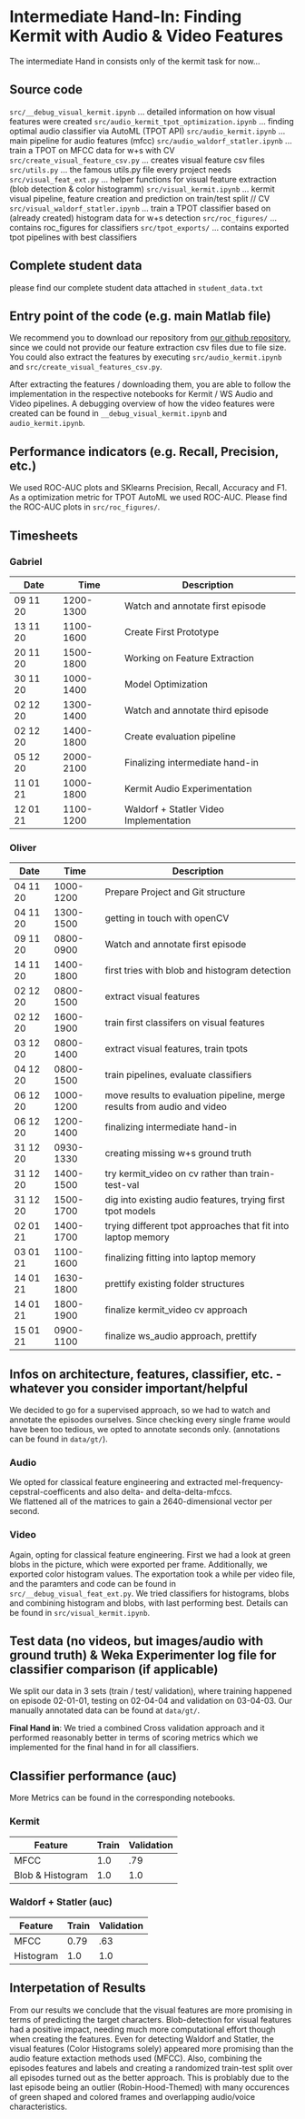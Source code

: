 # Intermediate Hand-In: Finding Kermit with Audio & Video Features
The intermediate Hand in consists only of the kermit task for now...

## Source code
```src/__debug_visual_kermit.ipynb``` ... detailed information on how visual features were created 
```src/audio_kermit_tpot_optimization.ipynb``` ... finding optimal audio classifier via AutoML (TPOT API) 
```src/audio_kermit.ipynb``` ... main pipeline for audio features (mfcc) 
```src/audio_waldorf_statler.ipynb``` ... train a TPOT on MFCC data for w+s with CV 
```src/create_visual_feature_csv.py``` ... creates visual feature csv files 
```src/utils.py``` ... the famous utils.py file every project needs
```src/visual_feat_ext.py``` ... helper functions for visual feature extraction (blob detection & color histogramm) 
```src/visual_kermit.ipynb``` ... kermit visual pipeline, feature creation and prediction on train/test split // CV
```src/visual_waldorf_statler.ipynb``` ... train a TPOT classifier based on (already created) histogram data for w+s detection
```src/roc_figures/``` ... contains roc_figures for classifiers
```src/tpot_exports/``` ... contains exported tpot pipelines with best classifiers

## Complete student data
please find our complete student data attached in ```student_data.txt```
## Entry point of the code (e.g. main Matlab file)
We recommend you to download our repository from [our github repository](https://github.com/oStritze/similarity-modeling), since we could not provide our feature extraction csv files due to file size.  You could also extract the features by executing ```src/audio_kermit.ipynb``` and ```src/create_visual_features_csv.py```.

After extracting the features / downloading them, you are able to follow the implementation in the respective notebooks for Kermit / WS Audio and Video pipelines. A debugging overview of how the video features were created can be found in ```__debug_visual_kermit.ipynb``` and ```audio_kermit.ipynb```. 

## Performance indicators (e.g. Recall, Precision, etc.)
We used ROC-AUC plots and SKlearns Precision, Recall, Accuracy and F1. As a optimization metric for TPOT AutoML we used ROC-AUC. Please find the ROC-AUC plots in ```src/roc_figures/```.

## Timesheets
### Gabriel
| Date | Time | Description |
--- | --- | ---
| 09 11 20 | 1200-1300 | Watch and annotate first episode |
| 13 11 20 | 1100-1600 | Create First Prototype |
| 20 11 20 | 1500-1800 | Working on Feature Extraction |
| 30 11 20 | 1000-1400 | Model Optimization |
| 02 12 20 | 1300-1400 | Watch and annotate third episode |
| 02 12 20 | 1400-1800 | Create evaluation pipeline |
| 05 12 20 | 2000-2100 | Finalizing intermediate hand-in |
| 11 01 21 | 1000-1800 | Kermit Audio Experimentation |
| 12 01 21 | 1100-1200 | Waldorf + Statler Video Implementation |

### Oliver
| Date | Time | Description |
--- | --- | ---
| 04 11 20 | 1000-1200 | Prepare Project and Git structure |
| 04 11 20 | 1300-1500 | getting in touch with openCV |
| 09 11 20 | 0800-0900 | Watch and annotate first episode |
| 14 11 20 | 1400-1800 | first tries with blob and histogram detection |
| 02 12 20 | 0800-1500 | extract visual features |
| 02 12 20 | 1600-1900 | train first classifers on visual features |
| 03 12 20 | 0800-1400 | extract visual features, train tpots |
| 04 12 20 | 0800-1500 | train pipelines, evaluate classifiers  |
| 06 12 20 | 1000-1200 | move results to evaluation pipeline, merge results from audio and video |
| 06 12 20 | 1200-1400 | finalizing intermediate hand-in |
| 31 12 20 | 0930-1330 | creating missing w+s ground truth |
| 31 12 20 | 1400-1500 | try kermit_video on cv rather than train-test-val |
| 31 12 20 | 1500-1700 | dig into existing audio features, trying first tpot models |
| 02 01 21 | 1400-1700 | trying different tpot approaches that fit into laptop memory |
| 03 01 21 | 1100-1600 | finalizing fitting into laptop memory |
| 14 01 21 | 1630-1800 | prettify existing folder structures |
| 14 01 21 | 1800-1900 | finalize kermit_video cv approach |
| 15 01 21 | 0900-1100 | finalize ws_audio approach, prettify |


## Infos on architecture, features, classifier, etc. - whatever you consider important/helpful
We decided to go for a supervised approach, so we had to watch and annotate the episodes ourselves. 
Since checking every single frame would have been too tedious, we opted to annotate seconds only. (annotations can be found in ```data/gt/```).  
### Audio
We opted for classical feature engineering and extracted mel-frequency-cepstral-coefficents and also delta- and delta-delta-mfccs.  
We flattened all of the matrices to gain a 2640-dimensional vector per second.  

### Video
Again, opting for classical feature engineering. First we had a look at green blobs in the picture, which were exported per frame. Additionally, we exported color histogram values. The exportation took a while per video file, and the paramters and code can be found in ```src/__debug_visual_feat_ext.py```. We tried classifiers for histograms, blobs and combining histogram and blobs, with last performing best. Details can be found in ```src/visual_kermit.ipynb```. 

## Test data (no videos, but images/audio with ground truth) & Weka Experimenter log file for classifier comparison (if applicable)
We split our data in 3 sets (train / test/ validation), where training happened on episode 02-01-01, testing on 02-04-04 and validation on 03-04-03.
Our manually annotated data can be found at ```data/gt/```.

__Final Hand in__: We tried a combined Cross validation approach and it performed reasonably better in terms of scoring metrics which we implemented for the final hand in for all classifiers. 

## Classifier performance (auc)
More Metrics can be found in the corresponding notebooks.

### Kermit
| Feature | Train | Validation |
--- | --- | ---
| MFCC | 1.0 | .79 |
| Blob & Histogram | 1.0 | 1.0 |

### Waldorf + Statler (auc)
| Feature | Train | Validation |
--- | --- | ---
| MFCC | 0.79 | .63 |
| Histogram | 1.0 | 1.0 |

## Interpetation of Results
From our results we conclude that the visual features are more promising in terms of predicting the target characters. Blob-detection for visual features had a positive impact, needing much more computational effort though when creating the features. Even for detecting Waldorf and Statler, the visual features (Color Histograms solely) appeared more promising than the audio feature extaction methods used (MFCC). 
Also, combining the episodes features and labels and creating a randomized train-test split over all episodes turned out as the better approach. This is problably due to the last episode being an outlier (Robin-Hood-Themed) with many occurences of green shaped and colored frames and overlapping audio/voice characteristics. 
